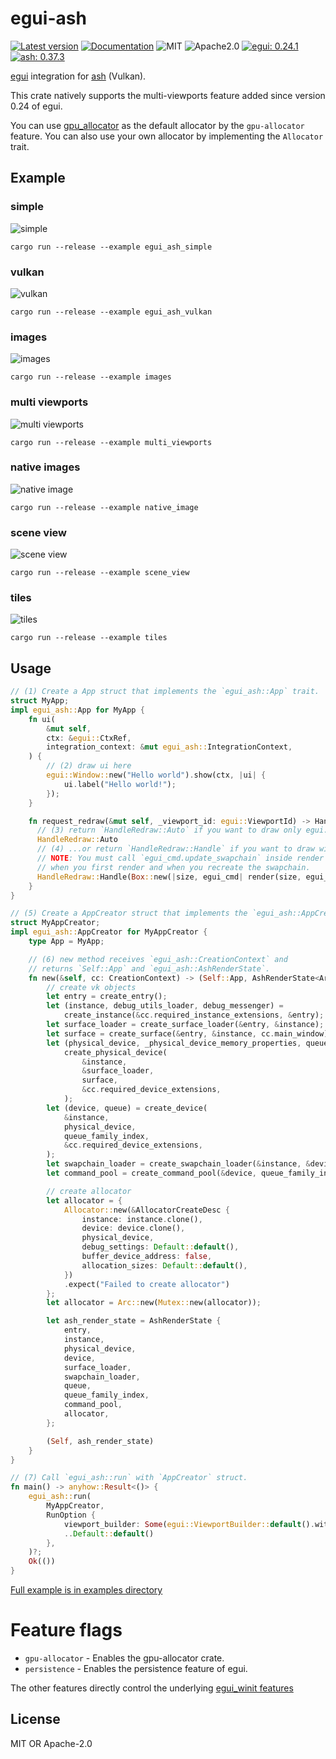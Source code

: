 # egui-ash

[![Latest version](https://img.shields.io/crates/v/egui-ash.svg)](https://crates.io/crates/egui-ash)
[![Documentation](https://docs.rs/egui-ash/badge.svg)](https://docs.rs/egui-ash)
![MIT](https://img.shields.io/badge/license-MIT-blue.svg)
![Apache2.0](https://img.shields.io/badge/license-Apache2.0-blue.svg)
[![egui: 0.24.1](https://img.shields.io/badge/egui%20-0.24.1-orange)](https://docs.rs/egui/0.24.1/egui)
[![ash: 0.37.3](https://img.shields.io/badge/ash%20-0.37.3-orange)](https://docs.rs/ash/0.37.3/ash)

[egui](https://github.com/emilk/egui) integration for [ash](https://github.com/MaikKlein/ash) (Vulkan).

This crate natively supports the multi-viewports feature added since version 0.24 of egui.

You can use [gpu_allocator](https://github.com/Traverse-Research/gpu-allocator) as the default allocator by the `gpu-allocator` feature.
You can also use your own allocator by implementing the `Allocator` trait.

## Example

### simple

![simple](./screenshots/egui-ash-simple.png)

```
cargo run --release --example egui_ash_simple
```

### vulkan

![vulkan](./screenshots/egui-ash-vulkan.png)

```
cargo run --release --example egui_ash_vulkan
```

### images

![images](./screenshots/egui-ash-images.png)

```
cargo run --release --example images
```

### multi viewports

![multi viewports](./screenshots/egui-ash-multi-viewports.png)

```
cargo run --release --example multi_viewports
```

### native images

![native image](./screenshots/egui-ash-native-image.png)

```
cargo run --release --example native_image
```

### scene view

![scene view](./screenshots/egui-ash-scene-view.png)

```
cargo run --release --example scene_view
```

### tiles

![tiles](./screenshots/egui-ash-tiles.png)

```
cargo run --release --example tiles
```

## Usage

```rust
// (1) Create a App struct that implements the `egui_ash::App` trait.
struct MyApp;
impl egui_ash::App for MyApp {
    fn ui(
        &mut self,
        ctx: &egui::CtxRef,
        integration_context: &mut egui_ash::IntegrationContext,
    ) {
        // (2) draw ui here
        egui::Window::new("Hello world").show(ctx, |ui| {
            ui.label("Hello world!");
        });
    }

    fn request_redraw(&mut self, _viewport_id: egui::ViewportId) -> HandleRedraw {
      // (3) return `HandleRedraw::Auto` if you want to draw only egui.
      HandleRedraw::Auto
      // (4) ...or return `HandleRedraw::Handle` if you want to draw with ash.
      // NOTE: You must call `egui_cmd.update_swapchain` inside render function
      // when you first render and when you recreate the swapchain.
      HandleRedraw::Handle(Box::new(|size, egui_cmd| render(size, egui_cmd)))
    }
}

// (5) Create a AppCreator struct that implements the `egui_ash::AppCreator` trait.
struct MyAppCreator;
impl egui_ash::AppCreator for MyAppCreator {
    type App = MyApp;

    // (6) new method receives `egui_ash::CreationContext` and
    // returns `Self::App` and `egui_ash::AshRenderState`.
    fn new(&self, cc: CreationContext) -> (Self::App, AshRenderState<Arc<Mutex<Allocator>>>) {
        // create vk objects
        let entry = create_entry();
        let (instance, debug_utils_loader, debug_messenger) =
            create_instance(&cc.required_instance_extensions, &entry);
        let surface_loader = create_surface_loader(&entry, &instance);
        let surface = create_surface(&entry, &instance, cc.main_window);
        let (physical_device, _physical_device_memory_properties, queue_family_index) =
            create_physical_device(
                &instance,
                &surface_loader,
                surface,
                &cc.required_device_extensions,
            );
        let (device, queue) = create_device(
            &instance,
            physical_device,
            queue_family_index,
            &cc.required_device_extensions,
        );
        let swapchain_loader = create_swapchain_loader(&instance, &device);
        let command_pool = create_command_pool(&device, queue_family_index);

        // create allocator
        let allocator = {
            Allocator::new(&AllocatorCreateDesc {
                instance: instance.clone(),
                device: device.clone(),
                physical_device,
                debug_settings: Default::default(),
                buffer_device_address: false,
                allocation_sizes: Default::default(),
            })
            .expect("Failed to create allocator")
        };
        let allocator = Arc::new(Mutex::new(allocator));

        let ash_render_state = AshRenderState {
            entry,
            instance,
            physical_device,
            device,
            surface_loader,
            swapchain_loader,
            queue,
            queue_family_index,
            command_pool,
            allocator,
        };

        (Self, ash_render_state)
    }
}

// (7) Call `egui_ash::run` with `AppCreator` struct.
fn main() -> anyhow::Result<()> {
    egui_ash::run(
        MyAppCreator,
        RunOption {
            viewport_builder: Some(egui::ViewportBuilder::default().with_title("egui-ash")),
            ..Default::default()
        },
    )?;
    Ok(())
}
```

[Full example is in examples directory](https://github.com/MatchaChoco010/egui-ash/tree/main/examples)

# Feature flags

- `gpu-allocator` - Enables the gpu-allocator crate.
- `persistence` - Enables the persistence feature of egui.

The other features directly control the underlying [egui_winit features](https://docs.rs/egui-winit/latest/egui_winit/)

## License

MIT OR Apache-2.0
